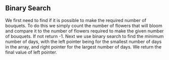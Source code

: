 ## Binary Search

We first need to find if it is possible to make the required number of bouquets. To do this we simply count the number of flowers that will bloom and compare it to the number of flowers required to make the given number of bouquets. If not return -1.
Next we use binary search to find the minimum number of days, with the left pointer being for the smallest number of days in the array, and right pointer for the largest number of days.
We return the final value of left pointer.
